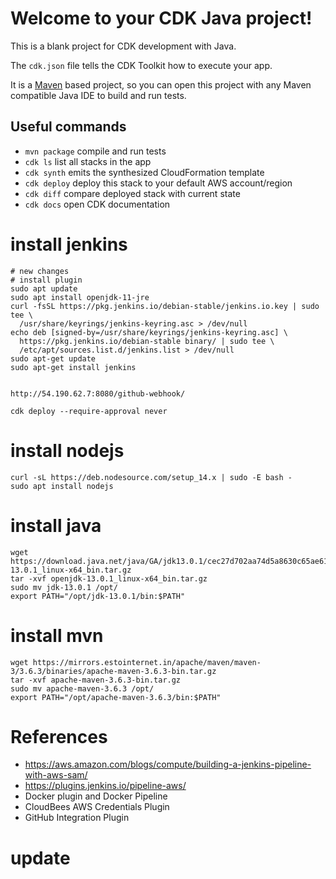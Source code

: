# Welcome to your CDK Java project!

This is a blank project for CDK development with Java.

The `cdk.json` file tells the CDK Toolkit how to execute your app.

It is a [Maven](https://maven.apache.org/) based project, so you can open this project with any Maven compatible Java IDE to build and run tests.

## Useful commands

 * `mvn package`     compile and run tests
 * `cdk ls`          list all stacks in the app
 * `cdk synth`       emits the synthesized CloudFormation template
 * `cdk deploy`      deploy this stack to your default AWS account/region
 * `cdk diff`        compare deployed stack with current state
 * `cdk docs`        open CDK documentation

# install jenkins

```
# new changes
# install plugin
sudo apt update
sudo apt install openjdk-11-jre
curl -fsSL https://pkg.jenkins.io/debian-stable/jenkins.io.key | sudo tee \
  /usr/share/keyrings/jenkins-keyring.asc > /dev/null
echo deb [signed-by=/usr/share/keyrings/jenkins-keyring.asc] \
  https://pkg.jenkins.io/debian-stable binary/ | sudo tee \
  /etc/apt/sources.list.d/jenkins.list > /dev/null
sudo apt-get update
sudo apt-get install jenkins


http://54.190.62.7:8080/github-webhook/

cdk deploy --require-approval never
```
# install nodejs 
```
curl -sL https://deb.nodesource.com/setup_14.x | sudo -E bash -
sudo apt install nodejs
```
# install java
```
wget https://download.java.net/java/GA/jdk13.0.1/cec27d702aa74d5a8630c65ae61e4305/9/GPL/openjdk-13.0.1_linux-x64_bin.tar.gz
tar -xvf openjdk-13.0.1_linux-x64_bin.tar.gz
sudo mv jdk-13.0.1 /opt/
export PATH="/opt/jdk-13.0.1/bin:$PATH"
```
# install mvn
```
wget https://mirrors.estointernet.in/apache/maven/maven-3/3.6.3/binaries/apache-maven-3.6.3-bin.tar.gz
tar -xvf apache-maven-3.6.3-bin.tar.gz
sudo mv apache-maven-3.6.3 /opt/
export PATH="/opt/apache-maven-3.6.3/bin:$PATH"

```
# References
* https://aws.amazon.com/blogs/compute/building-a-jenkins-pipeline-with-aws-sam/
* https://plugins.jenkins.io/pipeline-aws/
* Docker plugin and Docker Pipeline
* CloudBees AWS Credentials Plugin
* GitHub Integration Plugin
# update